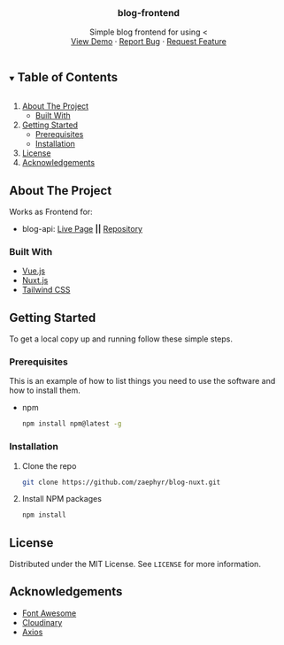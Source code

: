 
<br />
<p align="center">
  

  <h3 align="center">blog-frontend</h3>

  <p align="center">
    Simple blog frontend for using 
    <
    <br />
    <a href="http://wooden-self.surge.sh/">View Demo</a>
    ·
    <a href="https://github.com/zaephyr/blog-nuxt/issues">Report Bug</a>
    ·
    <a href="https://github.com/zaephyr/blog-nuxt/issues">Request Feature</a>
  </p>
</p>

<!-- TABLE OF CONTENTS -->
<details open="open">
  <summary><h2 style="display: inline-block">Table of Contents</h2></summary>
  <ol>
    <li>
      <a href="#about-the-project">About The Project</a>
      <ul>
        <li><a href="#built-with">Built With</a></li>
      </ul>
    </li>
    <li>
      <a href="#getting-started">Getting Started</a>
      <ul>
        <li><a href="#prerequisites">Prerequisites</a></li>
        <li><a href="#installation">Installation</a></li>
      </ul>
    </li>
    <li><a href="#license">License</a></li>
    <li><a href="#acknowledgements">Acknowledgements</a></li>
  </ol>
</details>

<!-- ABOUT THE PROJECT -->

## About The Project

Works as Frontend for:

-   blog-api: [Live Page](https://pacific-fjord-55363.herokuapp.com/api/v1/) **||** [Repository](https://github.com/zaephyr/blog-api)

### Built With

-   [Vue.js](https://vue.js.org/)
-   [Nuxt.js](https://nuxtjs.org/)
-   [Tailwind CSS](https://tailwindcss.com/)

<!-- GETTING STARTED -->

## Getting Started

To get a local copy up and running follow these simple steps.

### Prerequisites

This is an example of how to list things you need to use the software and how to install them.

-   npm
    ```sh
    npm install npm@latest -g
    ```

### Installation

1. Clone the repo
    ```sh
    git clone https://github.com/zaephyr/blog-nuxt.git
    ```
2. Install NPM packages
    ```sh
    npm install
    ```

<!-- LICENSE -->

## License

Distributed under the MIT License. See `LICENSE` for more information.

<!-- ACKNOWLEDGEMENTS -->

## Acknowledgements

-   [Font Awesome](https://fontawesome.com/)
-   [Cloudinary](https://cloudinary.com/)
-   [Axios](https://github.com/axios/axios)
